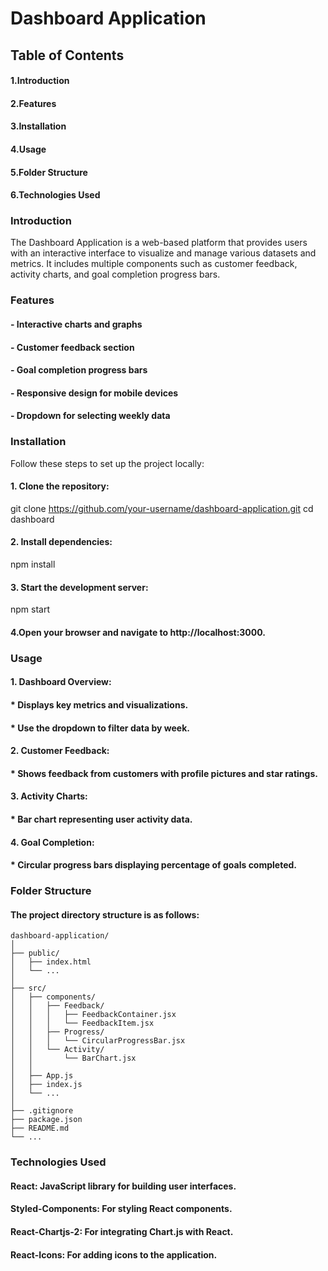 # Dashboard Application
## Table of Contents
#### 1.Introduction
#### 2.Features
#### 3.Installation
#### 4.Usage
#### 5.Folder Structure
#### 6.Technologies Used

### Introduction
The Dashboard Application is a web-based platform that provides users with an interactive interface to visualize and manage various datasets and metrics. It includes multiple components such as customer feedback, activity charts, and goal completion progress bars.

### Features
#### - Interactive charts and graphs
#### - Customer feedback section
#### - Goal completion progress bars
#### - Responsive design for mobile devices
#### - Dropdown for selecting weekly data

### Installation
Follow these steps to set up the project locally:
#### 1. Clone the repository:
git clone https://github.com/your-username/dashboard-application.git
cd dashboard
#### 2. Install dependencies:
npm install
#### 3. Start the development server:
npm start
#### 4.Open your browser and navigate to http://localhost:3000.

### Usage
#### 1. Dashboard Overview:
#### * Displays key metrics and visualizations.
#### * Use the dropdown to filter data by week.
#### 2. Customer Feedback:
#### * Shows feedback from customers with profile pictures and star ratings.
#### 3. Activity Charts:
#### * Bar chart representing user activity data.
#### 4. Goal Completion:
#### * Circular progress bars displaying percentage of goals completed.

### Folder Structure
#### The project directory structure is as follows:

```plaintext
dashboard-application/
│
├── public/
│   ├── index.html
│   └── ...
│
├── src/
│   ├── components/
│   │   ├── Feedback/
│   │   │   ├── FeedbackContainer.jsx
│   │   │   └── FeedbackItem.jsx
│   │   ├── Progress/
│   │   │   └── CircularProgressBar.jsx
│   │   └── Activity/
│   │       └── BarChart.jsx
│   │
│   ├── App.js
│   ├── index.js
│   └── ...
│
├── .gitignore
├── package.json
├── README.md
└── ...
```
### Technologies Used
#### React: JavaScript library for building user interfaces.
#### Styled-Components: For styling React components.
#### React-Chartjs-2: For integrating Chart.js with React.
#### React-Icons: For adding icons to the application.
